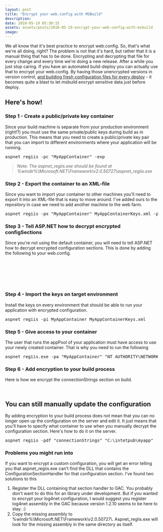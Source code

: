 ```yaml
---
layout: post
title: "Encrypt your web.config with MSBuild"
description:
date: 2010-05-19 05:30:15
assets: assets/posts/2010-05-19-encrypt-your-web-config-with-msbuild
image: 
---
```


<p>We all know that it's best practice to encrypt web.config. So, that's what we're all doing, right?  The problem is not that it's hard, but rather that it is a manual thing that has to be done. Encrypting and decrypting that file for every change and every time we're doing a new release. After a while you just stop caring.  If you have an automated build-deploy you can actually use that to encrypt your web.config. By having those unencrypted versions in version control, <a href="http://mint.litemedia.se/2010/01/29/transforming-an-app-config-file/">and building fresh configuration files for every deploy</a> - it becomes quite a blast to let msbuild encrypt sensitive data just before deploy.</p>
<h2>Here's how!</h2>
<h3>Step 1 - Create a public/private key container</h3>
<p>Since your build machine is separate from your production environment (right!?) you must use the same private/public keys during build as in production. This means that you need to create a public/private key pair that you can import to different environments where your application will be running.</p>
<pre>aspnet_regiis -pc "MyAppContainer" -exp</pre>
<blockquote><em>Note: The aspnet_regiis.exe should be found at %windir%\Microsoft.NET\Framework\v2.0.50727\aspnet_regiis.exe</em></blockquote>
<h3>Step 2 - Export the container to an XML-file</h3>
<p>Since you want to import your container to other machines you'll need to export it into an XML-file that is easy to move around. I've added ours to the repository in case we need to add another machine to the web farm.</p>
<pre>aspnet_regiis -px "MyAppContainer" MyAppContainerKeys.xml -pri</pre>
<h3>Step 3 - Tell ASP.NET how to decrypt encrypted configSections</h3>
<p>Since you're not using the default container, you will need to tell ASP.NET how to decrypt encrypted configuration sections. This is done by adding the following to your web.config.</p>
<pre class="brush:xml" name="code"><!-- Tell ASP.NET to use a special container for decryption  -->
<configProtectedData>
<providers>
<add name="RsaProvider"
type="System.Configuration.RsaProtectedConfigurationProvider, System.Configuration, Version=2.0.0.0, Culture=neutral, PublicKeyToken=b03f5f7f11d50a3a"
keyContainerName="MyAppContainer"
useMachineContainer="true" />
</providers>
</configProtectedData></pre>
<h3>Step 4 - Import the keys on target environment</h3>
<p>Install the keys on every environment that should be able to run your application with encrypted configuration.</p>
<pre>aspnet_regiis -pi MyAppContainer MyAppContainerKeys.xml</pre>
<h3>Step 5 - Give access to your container</h3>
<p>The user that runs the appPool of your application must have access to use your newly created container. That is why you need to run the following</p>
<pre>aspnet_regiis.exe -pa "MyAppContainer" "NT AUTHORITY\NETWORK SERVICE"</pre>
<h3>Step 6 - Add encryption to your build process</h3>
<p>Here is how we encrypt the connectionStrings section on build.</p>
<pre class="brush:xml" name="code"><!-- Encrypt connectionStrings section -->
<Exec Command="&quot;%windir%\Microsoft.NET\Framework\v2.0.50727\aspnet_regiis.exe&quot; -pef &quot;connectionStrings&quot; &quot;$(DropLocation)\$(BuildNumber)\$(ReleaseFolder)&quot; -prov &quot;RsaProvider&quot;" /></pre>
<h2>You can still manually update the configuration</h2>
<p>By adding encryption to your build process does not mean that you can no longer open up the configuration on the server and edit it. It just means that you'll have to specify what container to use when you manually decrypt the configuration section. Here's how to do it on the server.</p>
<pre>aspnet_regiis -pdf "connectionStrings" "C:\intetpub\myapp"</pre>
<h3>Problems you might run into</h3>
<p>If you want to encrypt a custom configuration, you will get an error telling you that aspnet_regiis.exe can't find the DLL that contains the ConfigurationSectionHandler for that configuration section. I've found two solutions to this</p>
<ol>
<li>Register the DLL containing that section handler to GAC. You probably don't want to do this for an library under development. But if you wanted to encrypt your log4net configuration, I would suggest you register log4net assembly in the GAC because version 1.2.10 seems to be here to stay. :)</li>
<li>Copy the missing assembly to %windir%\Microsoft.NET\Framework\v2.0.50727\. Aspnet_regiis.exe will look for the missing assembly in the same directory as itself.</li>
</ol>
